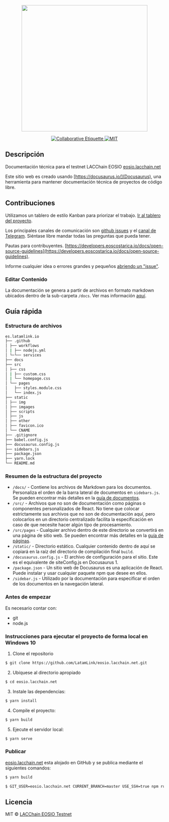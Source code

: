 <p align="center">
	<a href="https://eosio.lacchain.net">
		<img src="https://raw.githubusercontent.com/LatamLink/es.latamlink.io/master/static/images/latamlink_logo-h-full-color-overwhite.png" width="400px" >
	</a>
</p>

<p align="center">
	<a href="https://git.io/col">
		<img src="https://img.shields.io/badge/%E2%9C%93-collaborative_etiquette-brightgreen.svg" alt="Collaborative Etiquette">
	</a>
	<a href="#">
		<img src="https://img.shields.io/dub/l/vibe-d.svg" alt="MIT">
	</a>
</p>

## Descripción 
Documentación técnica para el testnet LACChain EOSIO [eosio.lacchain.net](https://eosio.lacchain.net)

Este sitio web es creado usando [https://docusaurus.io/](Docusaurus), una herramienta para mantener documentación técnica de proyectos de código libre. 

## Contribuciones 

Utilizamos un tablero de estilo Kanban para priorizar el trabajo. [Ir al tablero del proyecto](https://github.com/LatamLink/projects/1).

Los principales canales de comunicación son [github issues](https://github.com/LatamLink/latamlink.io/issues) y el [canal de Telegram](https://t.me/latamlink). Siéntase libre mandar todas las preguntas que pueda tener.

Pautas para contribuyentes. [https://developers.eoscostarica.io/docs/open-source-guidelines](https://developers.eoscostarica.io/docs/open-source-guidelines).

Informe cualquier idea o errores grandes y pequeños [abriendo un "issue"](https://github.com/LatamLink/latamlink.io/issues).

### Editar Contenido
La documentación se genera a partir de archivos en formato markdown ubicados dentro de la sub-carpeta `/docs`. Ver mas información [aquí](https://github.com/LatamLink/eosio.lacchain.net/tree/master/website).

## Guía rápida

### Estructura de archivos

```sh
es.latamlink.io
├── .github
│ ├── workflows
│ | ├── nodejs.yml
│ └─└── services
├── docs
├── src
│ ├── css
│ | ├── custom.css
│ | └── homepage.css
│ └── pages
│ 	├── styles.module.css
│   └── index.js
├── static
│ ├── img
│ ├── imgages
│ ├── scripts
│ ├── js
│ ├── other
│ ├── favicon.ico
│ └── CNAME
├── .gitignore
├── babel.config.js
├── docusaurus.config.js
├── sidebars.js
├── package.json
├── yarn.lock
└── README.md
```

### Resumen de la estructura del proyecto

- `/docs/` - Contiene los archivos de Markdown para los documentos. Personaliza el orden de la barra lateral de documentos en  `sidebars.js`. Se pueden encontrar más detalles en la [guía de documentos](https://v2.docusaurus.io/docs/markdown-features).
- `/src/` - Archivos que no son de documentación como páginas o componentes personalizados de React. No tiene que colocar estrictamente sus archivos que no son de documentación aquí, pero colocarlos en un directorio centralizado facilita la especificación en caso de que necesite hacer algún tipo de procesamiento.
- `/src/pages` - Cualquier archivo dentro de este directorio se convertirá en una página de sitio web. Se pueden encontrar más detalles en la [guía de páginas](https://v2.docusaurus.io/docs/creating-pages).
- `/static/` - Directorio estático. Cualquier contenido dentro de aquí se copiará en la raíz del directorio de compilación final `build`.
- `/docusaurus.config.js` - El archivo de configuración para el sitio. Este es el equivalente de siteConfig.js en Docusaurus 1.
- `/package.json` - Un sitio web de Docusaurus es una aplicación de React. Puede instalar y usar cualquier paquete npm que desee en ellos.
- `/sidebar.js` - Utilizado por la documentación para especificar el orden de los documentos en la navegación lateral.

### Antes de empezar
Es necesario contar con: 
* git
* node.js

### Instrucciones para ejecutar el proyecto de forma local en Windows 10

1. Clone el repositorio

```bash
$ git clone https://github.com/LatamLink/eosio.lacchain.net.git
```

2. Ubíquese al directorio apropiado

```bash
$ cd eosio.lacchain.net
```

3. Instale las dependencias:
```bash
$ yarn install 
```

4. Compile el proyecto:
```bash		
$ yarn build 
```

5. Ejecute el servidor local:
```bash		
$ yarn serve 
```

### Publicar
[eosio.lacchain.net](https://eosio.lacchain.net) esta alojado en GitHub y se publica mediante el siguientes comandos:

```bash		
$ yarn build 
```

```bash		
$ GIT_USER=eosio.lacchain.net CURRENT_BRANCH=master USE_SSH=true npm run publish-gh-pages
```

## Licencia

MIT © [LACChain EOSIO Testnet](https://eosio.lacchain.net)  

